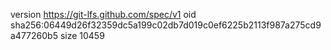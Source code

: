 version https://git-lfs.github.com/spec/v1
oid sha256:06449d26f32359dc5a199c02db7d019c0ef6225b2113f987a275cd9a477260b5
size 10459
